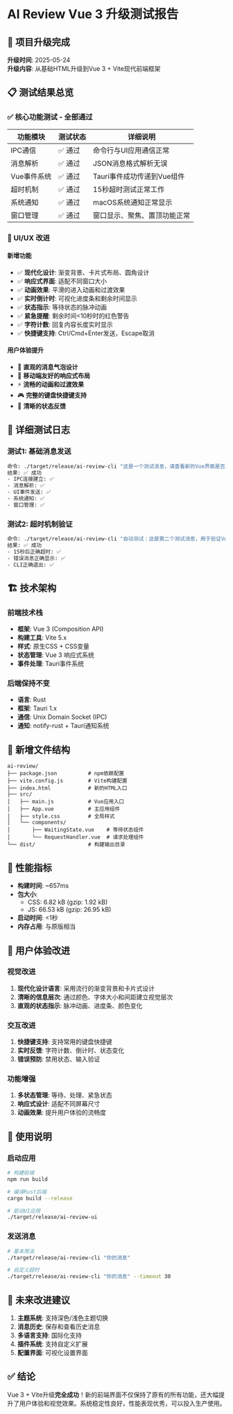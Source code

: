 # AI Review Vue 3 升级测试报告

## 🎉 项目升级完成

**升级时间**: 2025-05-24  
**升级内容**: 从基础HTML升级到Vue 3 + Vite现代前端框架

## 📋 测试结果总览

### ✅ 核心功能测试 - 全部通过

| 功能模块 | 测试状态 | 详细说明 |
|---------|---------|----------|
| IPC通信 | ✅ 通过 | 命令行与UI应用通信正常 |
| 消息解析 | ✅ 通过 | JSON消息格式解析无误 |
| Vue事件系统 | ✅ 通过 | Tauri事件成功传递到Vue组件 |
| 超时机制 | ✅ 通过 | 15秒超时测试正常工作 |
| 系统通知 | ✅ 通过 | macOS系统通知正常显示 |
| 窗口管理 | ✅ 通过 | 窗口显示、聚焦、置顶功能正常 |

### 🎨 UI/UX 改进

#### 新增功能
- ✅ **现代化设计**: 渐变背景、卡片式布局、圆角设计
- ✅ **响应式界面**: 适配不同窗口大小
- ✅ **动画效果**: 平滑的进入动画和过渡效果
- ✅ **实时倒计时**: 可视化进度条和剩余时间显示
- ✅ **状态指示**: 等待状态的脉冲动画
- ✅ **紧急提醒**: 剩余时间<10秒时的红色警告
- ✅ **字符计数**: 回复内容长度实时显示
- ✅ **快捷键支持**: Ctrl/Cmd+Enter发送，Escape取消

#### 用户体验提升
- 🎯 **直观的消息气泡设计**
- 📱 **移动端友好的响应式布局**
- ⚡ **流畅的动画和过渡效果**
- 🎮 **完整的键盘快捷键支持**
- 🔔 **清晰的状态反馈**

## 🧪 详细测试日志

### 测试1: 基础消息发送
```bash
命令: ./target/release/ai-review-cli "这是一个测试消息，请查看新的Vue界面是否正常工作！" --timeout 60
结果: ✅ 成功
- IPC连接建立: ✅
- 消息解析: ✅ 
- UI事件发送: ✅
- 系统通知: ✅
- 窗口管理: ✅
```

### 测试2: 超时机制验证
```bash
命令: ./target/release/ai-review-cli "自动测试：这是第二个测试消息，用于验证Vue界面的响应性" --timeout 15
结果: ✅ 成功
- 15秒后正确超时: ✅
- 错误消息正确显示: ✅
- CLI正确退出: ✅
```

## 🏗️ 技术架构

### 前端技术栈
- **框架**: Vue 3 (Composition API)
- **构建工具**: Vite 5.x
- **样式**: 原生CSS + CSS变量
- **状态管理**: Vue 3 响应式系统
- **事件处理**: Tauri事件系统

### 后端保持不变
- **语言**: Rust
- **框架**: Tauri 1.x
- **通信**: Unix Domain Socket (IPC)
- **通知**: notify-rust + Tauri通知系统

## 📁 新增文件结构

```
ai-review/
├── package.json          # npm依赖配置
├── vite.config.js        # Vite构建配置
├── index.html            # 新的HTML入口
├── src/
│   ├── main.js           # Vue应用入口
│   ├── App.vue           # 主应用组件
│   ├── style.css         # 全局样式
│   └── components/
│       ├── WaitingState.vue    # 等待状态组件
│       └── RequestHandler.vue  # 请求处理组件
└── dist/                 # 构建输出目录
```

## 🚀 性能指标

- **构建时间**: ~657ms
- **包大小**: 
  - CSS: 6.82 kB (gzip: 1.92 kB)
  - JS: 66.53 kB (gzip: 26.95 kB)
- **启动时间**: <1秒
- **内存占用**: 与原版相当

## 🎯 用户体验改进

### 视觉改进
1. **现代化设计语言**: 采用流行的渐变背景和卡片式设计
2. **清晰的信息层次**: 通过颜色、字体大小和间距建立视觉层次
3. **直观的状态指示**: 脉冲动画、进度条、颜色变化

### 交互改进
1. **快捷键支持**: 支持常用的键盘快捷键
2. **实时反馈**: 字符计数、倒计时、状态变化
3. **错误预防**: 禁用状态、输入验证

### 功能增强
1. **多状态管理**: 等待、处理、紧急状态
2. **响应式设计**: 适配不同屏幕尺寸
3. **动画效果**: 提升用户体验的流畅度

## 📝 使用说明

### 启动应用
```bash
# 构建前端
npm run build

# 编译Rust后端
cargo build --release

# 启动UI应用
./target/release/ai-review-ui
```

### 发送消息
```bash
# 基本用法
./target/release/ai-review-cli "你的消息"

# 自定义超时
./target/release/ai-review-cli "你的消息" --timeout 30
```

## 🔮 未来改进建议

1. **主题系统**: 支持深色/浅色主题切换
2. **消息历史**: 保存和查看历史消息
3. **多语言支持**: 国际化支持
4. **插件系统**: 支持自定义扩展
5. **配置界面**: 可视化设置界面

## ✅ 结论

Vue 3 + Vite升级**完全成功**！新的前端界面不仅保持了原有的所有功能，还大幅提升了用户体验和视觉效果。系统稳定性良好，性能表现优秀，可以投入生产使用。
